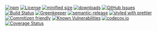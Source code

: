 [![npm](https://img.shields.io/npm/v/npm-dep-graph.svg)](https://www.npmjs.com/package/npm-dep-graph)
[![License](https://img.shields.io/badge/License-BSD%203--Clause-blue.svg)](https://opensource.org/licenses/BSD-3-Clause)
[![minified size](https://badgen.net/bundlephobia/min/npm-dep-graph)](https://bundlephobia.com/result?p=npm-dep-graph)
[![downloads](http://img.shields.io/npm/dm/npm-dep-graph.svg?style=flat-square)](https://npmjs.org/package/npm-dep-graph)
[![GitHub Issues](https://img.shields.io/github/issues/arlac77/npm-dep-graph.svg?style=flat-square)](https://github.com/arlac77/npm-dep-graph/issues)
[![Build Status](https://secure.travis-ci.org/arlac77/npm-dep-graph.png)](http://travis-ci.org/arlac77/npm-dep-graph)
[![Greenkeeper](https://badges.greenkeeper.io/arlac77/npm-dep-graph.svg)](https://greenkeeper.io/)
[![semantic-release](https://img.shields.io/badge/%20%20%F0%9F%93%A6%F0%9F%9A%80-semantic--release-e10079.svg)](https://github.com/arlac77/npm-dep-graph)
[![styled with prettier](https://img.shields.io/badge/styled_with-prettier-ff69b4.svg)](https://github.com/prettier/prettier)
[![Commitizen friendly](https://img.shields.io/badge/commitizen-friendly-brightgreen.svg)](http://commitizen.github.io/cz-cli/)
[![Known Vulnerabilities](https://snyk.io/test/github/arlac77/npm-dep-graph/badge.svg)](https://snyk.io/test/github/arlac77/npm-dep-graph)
[![codecov.io](http://codecov.io/github/arlac77/npm-dep-graph/coverage.svg?branch=master)](http://codecov.io/github/arlac77/npm-dep-graph?branch=master)
[![Coverage Status](https://coveralls.io/repos/arlac77/npm-dep-graph/badge.svg)](https://coveralls.io/r/arlac77/npm-dep-graph)
